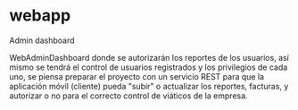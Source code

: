 # webapp
Admin dashboard

WebAdminDashboard donde se autorizarán los reportes de los usuarios, así mismo se tendrá el control de usuarios registrados y los privilegios de cada uno, se piensa preparar el proyecto con un servicio REST para que la aplicación móvil (cliente) pueda "subir" o actualizar los reportes, facturas, y autorizar o no para el correcto control de viáticos de la empresa.
